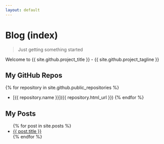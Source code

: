 ```yaml
---
layout: default
---
```


# Blog (index)

> Just getting something started

Welcome to {{ site.github.project_title }} - {{ site.github.project_tagline }}

## My GitHub Repos

{% for repository in site.github.public_repositories %}
  * [{{ repository.name }}]({{ repository.html_url }})
{% endfor %}

## My Posts

<ul>
  {% for post in site.posts %}
    <li>
      <a href="{{ post.url }}">{{ post.title }}</a>
    </li>
  {% endfor %}
</ul>

